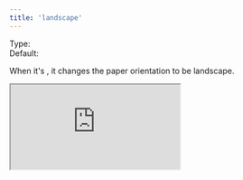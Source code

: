 ```yaml
---
title: 'landscape'
--- 
```


Type: <Type children='<boolean>'/><br/>
Default: <Type children='true'/>

When it's <Type children='true'/>, it changes the paper orientation to be landscape.

<Iframe
  src="https://api.microlink.io/?url=https://www.algolia.com&pdf&landscape&embed=pdf.url"
/>

<MultiCodeEditor languages={{
  Shell: `microlink https://www.algolia.com&pdf&landscape`,
  'Node.js': `const mql = require('@microlink/mql')
 
module.exports = async () => {
  const { status, data, response } = await mql(
    'https://www.algolia.com', { 
      pdf: true,
      landscape: true
  })
  console.log(status, data)
}
  `
  }} 
/>
